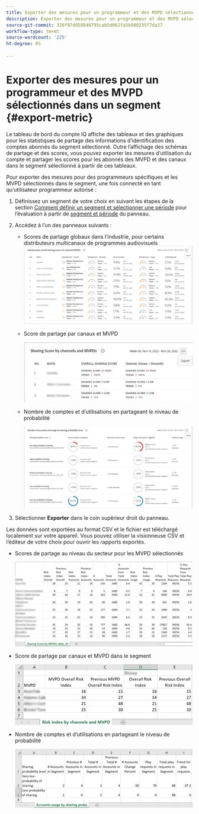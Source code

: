 ```yaml
---
title: Exporter des mesures pour un programmeur et des MVPD sélectionnés dans un segment
description: Exporter des mesures pour un programmeur et des MVPD sélectionnés dans un segment
source-git-commit: 326f97d058646795cab5d062fa5b980235f7da37
workflow-type: tm+mt
source-wordcount: '225'
ht-degree: 0%

---
```


# Exporter des mesures pour un programmeur et des MVPD sélectionnés dans un segment {#export-metric}

Le tableau de bord du compte IQ affiche des tableaux et des graphiques pour les statistiques de partage des informations d’identification des comptes abonnés du segment sélectionné. Outre l’affichage des schémas de partage et des scores, vous pouvez exporter les mesures d’utilisation du compte et partager les scores pour les abonnés des MVPD et des canaux dans le segment sélectionné à partir de ces tableaux.

Pour exporter des mesures pour des programmeurs spécifiques et les MVPD sélectionnés dans le segment, une fois connecté en tant qu’utilisateur programmeur autorisé :

1. Définissez un segment de votre choix en suivant les étapes de la section [Comment définir un segment et sélectionner une période](/help/AccountIQ/howto-select-segment-timeframe.md) pour l’évaluation à partir de [segment et période](/help/AccountIQ/segments-timeframe.md) du panneau.

1. Accédez à l’un des panneaux suivants :

   * Scores de partage globaux dans l’industrie, pour certains distributeurs multicanaux de programmes audiovisuels
      ![](assets/ind-sharpanel-export-option.png)

   * Score de partage par canaux et MVPD

      ![](assets/sharscorepanel-export-option.png)

   * Nombre de comptes et d’utilisations en partageant le niveau de probabilité

      ![](assets/usage-panel-export-option.png)

1. Sélectionner **Exporter** dans le coin supérieur droit du panneau.

Les données sont exportées au format CSV et le fichier est téléchargé localement sur votre appareil. Vous pouvez utiliser la visionneuse CSV et l’éditeur de votre choix pour ouvrir les rapports exportés.

* Scores de partage au niveau du secteur pour les MVPD sélectionnés

   ![](assets/export-ind-sharing-score.png)

* Score de partage par canaux et MVPD dans le segment

   ![](assets/export-risk-index-by-mvpdchannels.png)

* Nombre de comptes et d’utilisations en partageant le niveau de probabilité

   ![](assets/export-acc-usage.png)
